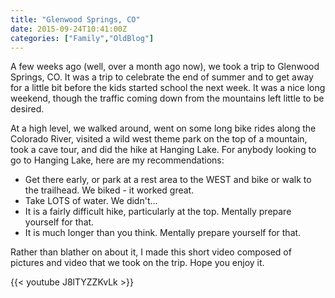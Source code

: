 ```yaml
---
title: "Glenwood Springs, CO"
date: 2015-09-24T10:41:00Z
categories: ["Family","OldBlog"]
---
```


A few weeks ago (well, over a month ago now), we took a trip to Glenwood Springs, CO. It was a trip to celebrate the end of summer and to get away for a little bit before the kids started school the next week. It was a nice long weekend, though the traffic coming down from the mountains left little to be desired.

At a high level, we walked around, went on some long bike rides along the Colorado River, visited a wild west theme park on the top of a mountain, took a cave tour, and did the hike at Hanging Lake. For anybody looking to go to Hanging Lake, here are my recommendations:

* Get there early, or park at a rest area to the WEST and bike or walk to the trailhead. We biked - it worked great.
* Take LOTS of water. We didn't...
* It is a fairly difficult hike, particularly at the top. Mentally prepare yourself for that.
* It is much longer than you think. Mentally prepare yourself for that.

Rather than blather on about it, I made this short video composed of pictures and video that we took on the trip. Hope you enjoy it.

{{< youtube J8lTYZZKvLk >}}
